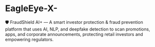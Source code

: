 # EagleEye-X-
🛡️ FraudShield AI+ — A smart investor protection &amp; fraud prevention platform that uses AI, NLP, and deepfake detection to scan promotions, apps, and corporate announcements, protecting retail investors and empowering regulators.
